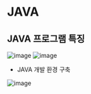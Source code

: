 # JAVA

## JAVA 프로그램 특징

![image](https://user-images.githubusercontent.com/120995529/208558464-4af80ffe-9b5b-40c8-b6ad-a63e2c54c98c.png)
![image](https://user-images.githubusercontent.com/120995529/208558744-9cf05334-6fe2-4087-89db-e39f0bf6b401.png)

- JAVA 개발 환경 구축

![image](https://user-images.githubusercontent.com/120995529/208558858-a09cf2af-4c78-4bf8-813f-5de7c0993932.png)
